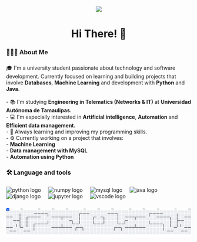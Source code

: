 <div align="center">
  <img height="150" src="https://i.pinimg.com/originals/7e/fe/c3/7efec3877093b8360cb45d9db7d745bd.gif"  />
</div>

###

<h1 align="center">Hi There! 👋</h1>

###

<h3 align="left">🧑🏾‍💻  About Me</h3>

###

<p align="left">🎓 I'm a university student passionate about technology and software development. Currently focused on learning and building projects that involve <strong>Databases</strong>, <strong>Machine Learning</strong> and development with <strong>Python</strong> and <strong>Java</strong>.<br><br>- 📚 I'm studying <strong>Engineering in Telematics (Networks & IT)</strong> at <strong>Universidad Autónoma de Tamaulipas.</strong><br>- 💻 I'm especially interested in <strong>Artificial intelligence</strong>, <strong>Automation</strong> and <strong>Efficient data management.</strong><br>- 🧠 Always learning and improving my programming skills.<br>- ⚙️ Currently working on a project that involves:<br>  - <strong>Machine Learning</strong><br>  - <strong>Data management with MySQL</strong><br>  - <strong>Automation using Python</strong></p>

###

<h3 align="left">🛠 Language and tools</h3>

###

<div align="left">
  <img src="https://cdn.jsdelivr.net/gh/devicons/devicon/icons/python/python-original.svg" height="40" alt="python logo"  />
  <img width="12" />
  <img src="https://cdn.jsdelivr.net/gh/devicons/devicon/icons/numpy/numpy-original.svg" height="40" alt="numpy logo"  />
  <img width="12" />
  <img src="https://cdn.jsdelivr.net/gh/devicons/devicon/icons/mysql/mysql-original.svg" height="40" alt="mysql logo"  />
  <img width="12" />
  <img src="https://cdn.jsdelivr.net/gh/devicons/devicon/icons/java/java-original.svg" height="40" alt="java logo"  />
  <img width="12" />
  <img src="https://cdn.jsdelivr.net/gh/devicons/devicon/icons/django/django-plain.svg" height="40" alt="django logo"  />
  <img width="12" />
  <img src="https://cdn.jsdelivr.net/gh/devicons/devicon/icons/jupyter/jupyter-original.svg" height="40" alt="jupyter logo"  />
  <img width="12" />
  <img src="https://cdn.jsdelivr.net/gh/devicons/devicon/icons/vscode/vscode-original.svg" height="40" alt="vscode logo"  />
</div>

###

<picture>
  <source media="(prefers-color-scheme: dark)" srcset="https://raw.githubusercontent.com/Leep-Code/Leep-Code/output/pacman-contribution-graph-dark.svg">
  <source media="(prefers-color-scheme: light)" srcset="https://raw.githubusercontent.com/Leep-Code/Leep-Code/output/pacman-contribution-graph.svg">
  <img alt="pacman contribution graph" src="https://raw.githubusercontent.com/Leep-Code/Leep-Code/output/pacman-contribution-graph.svg">
</picture>

###
